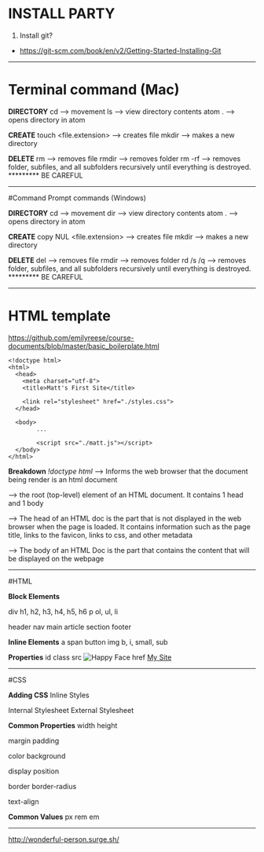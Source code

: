 # INSTALL PARTY

1. Install git?
  - https://git-scm.com/book/en/v2/Getting-Started-Installing-Git
_________________
# Terminal command (Mac)

**DIRECTORY**
cd		—> movement
ls		—> view directory contents
atom .	—> opens directory in atom

**CREATE**
touch <file.extension>	—> creates file
mkdir <directory>			—> makes a new directory

**DELETE**
rm <file> 			—> removes file
rmdir <folder>		—> removes folder
rm -rf 			—> removes folder, subfiles, and all subfolders recursively until everything is destroyed. ********* BE CAREFUL

_________________
#Command Prompt commands (Windows)

**DIRECTORY**
cd		—> movement
dir		—> view directory contents
atom .	—> opens directory in atom

**CREATE**
copy NUL <file.extension>	—> creates file
mkdir <directory>			—> makes a new directory

**DELETE**
del <file> 			—> removes file
rmdir <folder>			—> removes folder
rd /s /q <directory>		—> removes folder, subfiles, and all subfolders recursively until everything is destroyed. ********* BE CAREFUL

__________________

# HTML template

https://github.com/emilyreese/course-documents/blob/master/basic_boilerplate.html

```
<!doctype html>
<html>
  <head>
  	<meta charset="utf-8">
  	<title>Matt's First Site</title>

  	<link rel="stylesheet" href="./styles.css">
  </head>

  <body>
  		...

  		<script src="./matt.js"></script>
  </body>
</html>
```

**Breakdown**
*!doctype html* —> Informs the web browser that the document being render is an html document

*<html>* —> the root (top-level) element of an HTML document. It contains 1 head and 1 body

*<head>* —> The head of an HTML doc is the part that is not displayed in the web browser when the page is loaded. It contains information such as the page title, links to the favicon, links to css, and other metadata

*<body>* —> The body of an HTML Doc is the part that contains the content that will be displayed on the webpage

__________________

#HTML

**Block Elements**

div
h1, h2, h3, h4, h5, h6
p
ol, ul, li

header
nav
main
article
section
footer


**Inline Elements**
a
span
button
img
b, i, small, sub


**Properties**
id
class
src
	<img src="www.happy-face.png" alt="Happy Face" />
href
	<a href="www.my-site.com">My Site</a>

__________________

#CSS

**Adding CSS**
	Inline Styles
		<div style="color:red"></div>
	Internal Stylesheet
		<link rel="stylesheet" href="main.css" media="screen">
	External Stylesheet
		<link rel="stylesheet" href="https://someones-stylesheet.min.css" media="screen">



**Common Properties**
width
height

margin
padding

color
background

display
position

border
border-radius

text-align

**Common Values**
px
rem
em


_________________

http://wonderful-person.surge.sh/
